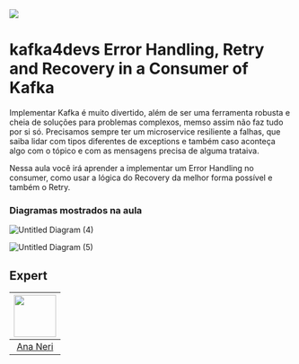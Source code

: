 <img src="https://storage.googleapis.com/golden-wind/experts-club/capa-github.svg" />

# kafka4devs Error Handling, Retry and Recovery in a Consumer of Kafka
Implementar Kafka é muito divertido, além de ser uma ferramenta robusta e cheia de soluções para problemas complexos, memso assim não faz tudo por si só.
Precisamos sempre ter um microservice resiliente a falhas, que saiba lidar com tipos diferentes de exceptions e também caso aconteça algo com o tópico e com as mensagens precisa de alguma trataiva.

Nessa aula você irá aprender a implementar um Error Handling no consumer, como usar a lógica do Recovery da melhor forma possível e também o Retry. 

### Diagramas mostrados na aula
![Untitled Diagram (4)](https://user-images.githubusercontent.com/42419543/136116672-a1c1ff53-82d9-4977-8849-e99be406c52e.png)

![Untitled Diagram (5)](https://user-images.githubusercontent.com/42419543/136221667-779a8e2b-cd1a-42fe-9fb2-ab36098f9118.png)


## Expert
| [<img src="https://avatars.githubusercontent.com/u/42419543?v=4" width="75px;"/>](https://github.com/anabneri) |
| :-: |
|[Ana Neri](https://github.com/anabneri)|
